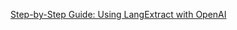 [Step-by-Step Guide: Using LangExtract with OpenAI](https://www.telerik.com/blogs/step-by-step-guide-using-langextract-openai)
